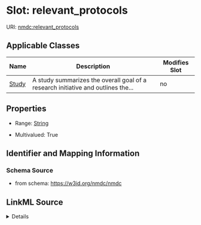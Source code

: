 # Slot: relevant_protocols

URI: [nmdc:relevant_protocols](https://w3id.org/nmdc/relevant_protocols)



<!-- no inheritance hierarchy -->




## Applicable Classes

| Name | Description | Modifies Slot |
| --- | --- | --- |
[Study](Study.md) | A study summarizes the overall goal of a research initiative and outlines the... |  no  |







## Properties

* Range: [String](String.md)

* Multivalued: True





## Identifier and Mapping Information







### Schema Source


* from schema: https://w3id.org/nmdc/nmdc




## LinkML Source

<details>
```yaml
name: relevant_protocols
from_schema: https://w3id.org/nmdc/nmdc
rank: 1000
multivalued: true
alias: relevant_protocols
domain_of:
- Study
range: string

```
</details>